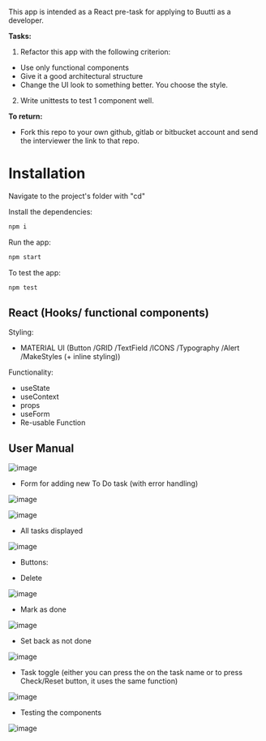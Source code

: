 This app is intended as a React pre-task for applying to Buutti as a developer.

<b>Tasks:</b>

1. Refactor this app with the following criterion:

-   Use only functional components
-   Give it a good architectural structure
-   Change the UI look to something better. You choose the style.

2. Write unittests to test 1 component well.

<b>To return:</b>

-   Fork this repo to your own github, gitlab or bitbucket account and send the interviewer the link to that repo.


# Installation
Navigate to the project's folder with "cd"

Install the dependencies:

```bash
npm i
```
Run the app:

```bash
npm start
```

To test the app:

```bash
npm test
```

## React (Hooks/ functional components)
Styling:
- MATERIAL UI (Button /GRID /TextField /ICONS /Typography /Alert /MakeStyles (+ inline styling))

Functionality:
- useState
- useContext
- props
- useForm
- Re-usable Function

## User Manual

![image](https://user-images.githubusercontent.com/55087458/87013972-223ef400-c1d4-11ea-9465-167f2edcb28e.png)

- Form for adding new To Do task (with error handling)

![image](https://user-images.githubusercontent.com/55087458/87014176-6631f900-c1d4-11ea-9ae7-90364d3918b1.png)

![image](https://user-images.githubusercontent.com/55087458/87014334-a98c6780-c1d4-11ea-8bb0-30127e547d58.png)

- All tasks displayed

![image](https://user-images.githubusercontent.com/55087458/87014507-ec4e3f80-c1d4-11ea-94b5-ea40123b9c19.png)

- Buttons:

- Delete

![image](https://user-images.githubusercontent.com/55087458/87014669-1c95de00-c1d5-11ea-94ab-89ce8a352664.png)

- Mark as done

![image](https://user-images.githubusercontent.com/55087458/87014777-48b15f00-c1d5-11ea-9bac-5623b4d85d95.png)

- Set back as not done

![image](https://user-images.githubusercontent.com/55087458/87014948-79919400-c1d5-11ea-88c7-e1d1578a5820.png)

- Task toggle (either you can press the on the task name or to press Check/Reset button, it uses the same function)

![image](https://user-images.githubusercontent.com/55087458/87015128-a9d93280-c1d5-11ea-97e9-8502b7cc7e86.png)

- Testing the components

![image](https://user-images.githubusercontent.com/55087458/87015740-7ba82280-c1d6-11ea-966f-e853e5c12722.png)